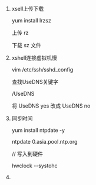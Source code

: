 1. xsell上传下载

   yum  install lrzsz

   上传 rz

   下载 sz 文件

2. xshell连接虚拟机慢

   vim /etc/ssh/sshd_config

   查找UseDNS关键字

   /UseDNS

   将 UseDNS yes 改成 UseDNS no

3. 同步时间

   yum install ntpdate -y

   ntpdate 0.asia.pool.ntp.org 

   // 写入到硬件

   hwclock --systohc

   

4. 